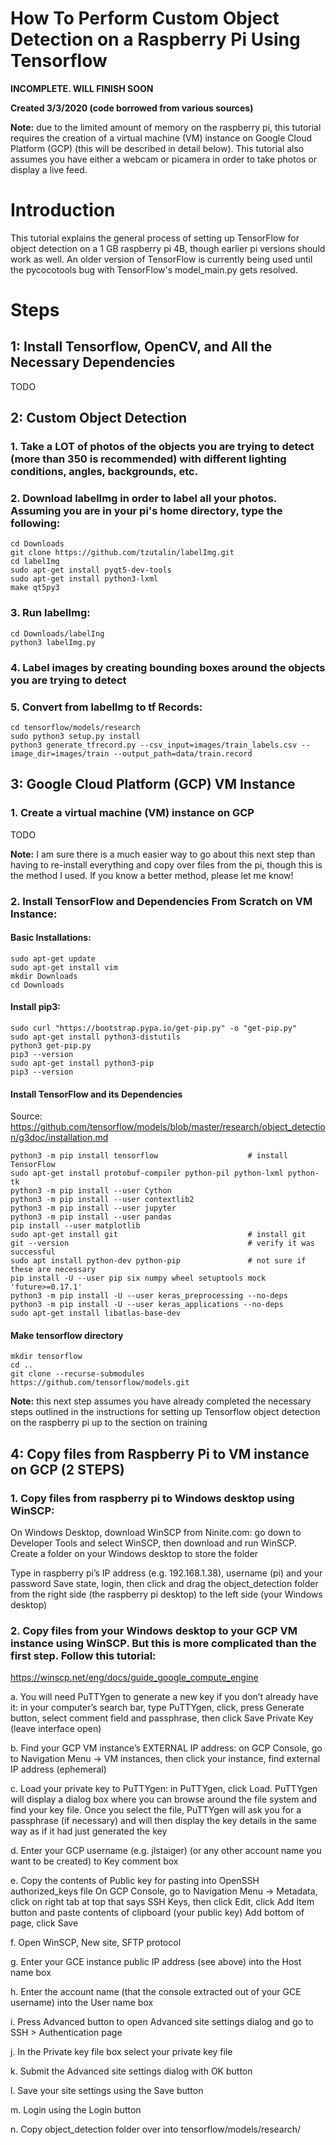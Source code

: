 How To Perform Custom Object Detection on a Raspberry Pi Using Tensorflow 
==================================================================

**INCOMPLETE. WILL FINISH SOON**

**Created 3/3/2020 (code borrowed from various sources)**

**Note:** due to the limited amount of memory on the raspberry pi, this tutorial requires the creation of a virtual machine (VM) instance on Google Cloud Platform (GCP) (this will be described in detail below). This tutorial also assumes you have either a webcam or picamera in order to take photos or display a live feed. 

# Introduction
This tutorial explains the general process of setting up TensorFlow for object detection on a 1 GB raspberry pi 4B, though earlier pi versions should work as well. An older version of TensorFlow is currently being used until the pycocotools bug with TensorFlow's model_main.py gets resolved. 

# Steps
## 1: Install Tensorflow, OpenCV, and All the Necessary Dependencies

TODO

## 2: Custom Object Detection

### 1. Take a LOT of photos of the objects you are trying to detect (more than 350 is recommended) with different lighting conditions, angles, backgrounds, etc.

### 2. Download labelImg in order to label all your photos. Assuming you are in your pi's home directory, type the following:

```
cd Downloads
git clone https://github.com/tzutalin/labelImg.git
cd labelImg
sudo apt-get install pyqt5-dev-tools
sudo apt-get install python3-lxml
make qt5py3
```
### 3. Run labelImg:
```
cd Downloads/labelIng
python3 labelImg.py
```
### 4. Label images by creating bounding boxes around the objects you are trying to detect

### 5. Convert from labelImg to tf Records:
```
cd tensorflow/models/research
sudo python3 setup.py install
python3 generate_tfrecord.py --csv_input=images/train_labels.csv --image_dir=images/train --output_path=data/train.record
```
## 3: Google Cloud Platform (GCP) VM Instance

### 1. Create a virtual machine (VM) instance on GCP

TODO

**Note:** I am sure there is a much easier way to go about this next step than having to re-install everything and copy over files from the pi, though this is the method I used. If you know a better method, please let me know!

### 2. Install TensorFlow and Dependencies From Scratch on VM Instance:

#### Basic Installations:
```
sudo apt-get update
sudo apt-get install vim
mkdir Downloads
cd Downloads
```
#### Install pip3:
```
sudo curl "https://bootstrap.pypa.io/get-pip.py" -o "get-pip.py"       
sudo apt-get install python3-distutils
python3 get-pip.py
pip3 --version
sudo apt-get install python3-pip                                             
pip3 --version
```
#### Install TensorFlow and its Dependencies

Source: https://github.com/tensorflow/models/blob/master/research/object_detection/g3doc/installation.md

```
python3 -m pip install tensorflow                    # install TensorFlow
sudo apt-get install protobuf-compiler python-pil python-lxml python-tk
python3 -m pip install --user Cython
python3 -m pip install --user contextlib2
python3 -m pip install --user jupyter
python3 -m pip install --user pandas
pip install --user matplotlib
sudo apt-get install git                             # install git
git --version                                        # verify it was successful 
sudo apt install python-dev python-pip               # not sure if these are necessary
pip install -U --user pip six numpy wheel setuptools mock 'future>=0.17.1'
python3 -m pip install -U --user keras_preprocessing --no-deps
python3 -m pip install -U --user keras_applications --no-deps
sudo apt-get install libatlas-base-dev
```

#### Make tensorflow directory
```
mkdir tensorflow
cd .. 
git clone --recurse-submodules https://github.com/tensorflow/models.git
```
**Note:** this next step assumes you have already completed the necessary steps outlined in the instructions for setting up Tensorflow object detection on the raspberry pi up to the section on training

## 4: Copy files from Raspberry Pi to VM instance on GCP (2 STEPS)

### 1. Copy files from raspberry pi to Windows desktop using WinSCP:

On Windows Desktop, download WinSCP from Ninite.com: go down to Developer Tools and select WinSCP, then download and run WinSCP. Create a folder on your Windows desktop to store the folder

Type in raspberry pi’s IP address (e.g. 192.168.1.38), username (pi) and your password
Save state, login, then click and drag the object_detection folder from the right side (the raspberry pi desktop) to the left side (your Windows desktop)

### 2. Copy files from your Windows desktop to your GCP VM instance using WinSCP. But this is more complicated than the first step. Follow this tutorial:

https://winscp.net/eng/docs/guide_google_compute_engine

a. You will need PuTTYgen to generate a new key if you don’t already have it: in your computer’s search bar, type PuTTYgen, click, press Generate button, select comment field and passphrase, then click Save Private Key (leave interface open)

b. Find your GCP VM instance’s EXTERNAL IP address: on GCP Console, go to Navigation Menu -> VM instances, then click your instance, find external IP address (ephemeral) 

c. Load your private key to PuTTYgen: in PuTTYgen, click Load. PuTTYgen will display a dialog box where you can browse around the file system and find your key file. Once you select the file, PuTTYgen will ask you for a passphrase (if necessary) and will then display the key details in the same way as if it had just generated the key

d. Enter your GCP username (e.g. jlstaiger) (or any other account name you want to be created) to Key comment box

e. Copy the contents of Public key for pasting into OpenSSH authorized_keys file
On GCP Console, go to Navigation Menu -> Metadata, click on right tab at top that says SSH Keys, then click Edit, click Add Item button and paste contents of clipboard (your public key) 
Add bottom of page, click Save

f. Open WinSCP, New site, SFTP protocol 

g. Enter your GCE instance public IP address (see above) into the Host name box

h. Enter the account name (that the console extracted out of your GCE username) into the User name box

i. Press Advanced button to open Advanced site settings dialog and go to SSH > Authentication page

j. In the Private key file box select your private key file

k. Submit the Advanced site settings dialog with OK button

l. Save your site settings using the Save button

m. Login using the Login button

n. Copy object_detection folder over into tensorflow/models/research/







